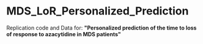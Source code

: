 # MDS_LoR_Personalized_Prediction
Replication code and Data for:  __"Personalized prediction of the time to loss of response to azacytidine in MDS patients"__
